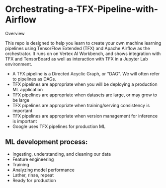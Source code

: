 # Orchestrating-a-TFX-Pipeline-with-Airflow

Overview

This repo is designed to help you learn to create your own machine learning pipelines using TensorFlow Extended (TFX) and Apache Airflow as the orchestrator. It runs on on Vertex AI Workbench, and shows integration with TFX and TensorBoard as well as interaction with TFX in a Jupyter Lab environment.

- A TFX pipeline is a Directed Acyclic Graph, or "DAG". We will often refer to pipelines as DAGs.
- TFX pipelines are appropriate when you will be deploying a production ML application
- TFX pipelines are appropriate when datasets are large, or may grow to be large
- TFX pipelines are appropriate when training/serving consistency is important
- TFX pipelines are appropriate when version management for inference is important
- Google uses TFX pipelines for production ML

## ML development process:
- Ingesting, understanding, and cleaning our data
- Feature engineering
- Training
- Analyzing model performance
- Lather, rinse, repeat
- Ready for production
